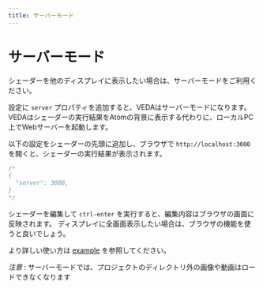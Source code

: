 ```yaml
---
title: サーバーモード
---
```

# サーバーモード

シェーダーを他のディスプレイに表示したい場合は、サーバーモードをご利用ください。

設定に `server` プロパティを追加すると、VEDAはサーバーモードになります。
VEDAはシェーダーの実行結果をAtomの背景に表示する代わりに、ローカルPC上でWebサーバーを起動します。

以下の設定をシェーダーの先頭に追加し、ブラウザで `http://localhost:3000` を開くと、シェーダーの実行結果が表示されます。

```glsl
/*
{
  "server": 3000,
}
*/
```

シェーダーを編集して `ctrl-enter` を実行すると、編集内容はブラウザの画面に反映されます。
ディスプレイに全画面表示したい場合は、ブラウザの機能を使うと良いでしょう。

より詳しい使い方は [example](./examples/server.frag) を参照してください。

<i>注意</i> : サーバーモードでは、プロジェクトのディレクトリ外の画像や動画はロードできなくなります
